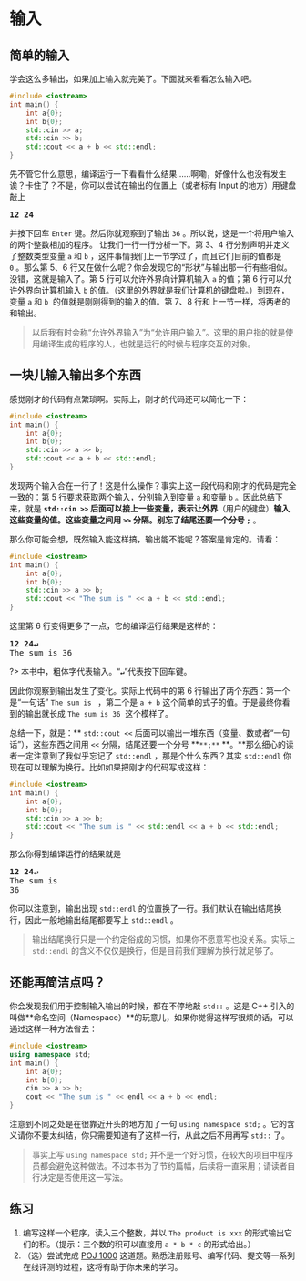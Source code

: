# 输入

## 简单的输入

学会这么多输出，如果加上输入就完美了。下面就来看看怎么输入吧。
```cpp
#include <iostream>
int main() {
    int a{0};
    int b{0};
    std::cin >> a;
    std::cin >> b;
    std::cout << a + b << std::endl;
}
```
先不管它什么意思，编译运行一下看看什么结果……啊嘞，好像什么也没有发生诶？卡住了？不是，你可以尝试在输出的位置上（或者标有 Input 的地方）用键盘敲上

<pre class="io">
<b>12 24</b>
</pre>

并按下回车 `Enter` 键。然后你就观察到了输出 `36` 。所以说，这是一个将用户输入的两个整数相加的程序。
让我们一行一行分析一下。第 3、4 行分别声明并定义了整数类型变量 `a` 和 `b` ，这件事情我们上一节学过了，而且它们目前的值都是 `0` 。那么第 5、6 行又在做什么呢？你会发现它的“形状”与输出那一行有些相似。没错，这就是输入了。第 5 行可以允许外界向计算机输入 `a` 的值；第 6 行可以允许外界向计算机输入 `b` 的值。（这里的外界就是我们计算机的键盘啦。）到现在，变量 `a` 和 `b`  的值就是刚刚得到的输入的值。第 7、8 行和上一节一样，将两者的和输出。

> 以后我有时会称“允许外界输入”为“允许用户输入”。这里的用户指的就是使用编译生成的程序的人，也就是运行的时候与程序交互的对象。

## 一块儿输入输出多个东西

感觉刚才的代码有点繁琐啊。实际上，刚才的代码还可以简化一下：
```cpp
#include <iostream>
int main() {
    int a{0};
    int b{0};
    std::cin >> a >> b;
    std::cout << a + b << std::endl;
}
```
发现两个输入合在一行了！这是什么操作？事实上这一段代码和刚才的代码是完全一致的：第 5 行要求获取两个输入，分别输入到变量 `a` 和变量 `b` 。因此总结下来，就是 **`std::cin >>` 后面可以接上一些变量，表示让外界**（用户的键盘）**输入这些变量的值。这些变量之间用 `>>` 分隔。别忘了结尾还要一个分号 `;`** 。

那么你可能会想，既然输入能这样搞，输出能不能呢？答案是肯定的。请看：
```cpp
#include <iostream>
int main() {
    int a{0};
    int b{0};
    std::cin >> a >> b;
    std::cout << "The sum is " << a + b << std::endl;
}
```
这里第 6 行变得更多了一点，它的编译运行结果是这样的：

<pre class="io">
<b>12 24↵</b>
The sum is 36
</pre>

?> 本书中，粗体字代表输入。“**`↵`**”代表按下回车键。

因此你观察到输出发生了变化。实际上代码中的第 6 行输出了两个东西：第一个是“一句话” `The sum is ` ，第二个是 `a + b` 这个简单的式子的值。于是最终你看到的输出就长成 `The sum is 36`  这个模样了。

总结一下，就是：** `std::cout <<` 后面可以输出一堆东西（变量、数或者“一句话”），这些东西之间用 `<<` 分隔，结尾还要一个分号 **`**;**` **。**那么细心的读者一定注意到了我似乎忘记了 `std::endl` ，那是个什么东西？其实 `std::endl` 你现在可以理解为换行。比如如果把刚才的代码写成这样：
```cpp
#include <iostream>
int main() {
    int a{0};
    int b{0};
    std::cin >> a >> b;
    std::cout << "The sum is " << std::endl << a + b << std::endl;
}
```
那么你得到编译运行的结果就是

<pre class="io">
<b>12 24↵</b>
The sum is
36
</pre>

你可以注意到，输出出现 `std::endl` 的位置换了一行。我们默认在输出结尾换行，因此一般地输出结尾都要写上 `std::endl` 。

> 输出结尾换行只是一个约定俗成的习惯，如果你不愿意写也没关系。实际上 `std::endl` 的含义不仅仅是换行，但是目前我们理解为换行就足够了。

## 还能再简洁点吗？

你会发现我们用于控制输入输出的时候，都在不停地敲 `std::` 。这是 C++ 引入的叫做**命名空间（Namespace）**的玩意儿，如果你觉得这样写很烦的话，可以通过这样一种方法省去：
```cpp
#include <iostream>
using namespace std;
int main() {
    int a{0};
    int b{0};
    cin >> a >> b;
    cout << "The sum is " << endl << a + b << endl;
}
```
注意到不同之处是在很靠近开头的地方加了一句 `using namespace std;` 。它的含义请你不要太纠结，你只需要知道有了这样一行，从此之后不用再写 `std::` 了。

> 事实上写 `using namespace std;` 并不是一个好习惯，在较大的项目中程序员都会避免这种做法。不过本书为了节约篇幅，后续将一直采用；请读者自行决定是否使用这一写法。

## 练习

1. 编写这样一个程序，读入三个整数，并以 `The product is xxx` 的形式输出它们的积。（提示：三个数的积可以直接用 `a * b * c` 的形式给出。）
1. （选）尝试完成 [POJ 1000](http://poj.org/problem?id=1000) 这道题。熟悉注册账号、编写代码、提交等一系列在线评测的过程，这将有助于你未来的学习。
